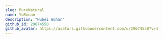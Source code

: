 ```yaml
---
slug: PureNatural
name: YuRonan
description: "Hubei Wuhan"
github_id: 29674550
github_avatar: https://avatars.githubusercontent.com/u/29674550?v=4
---
```


